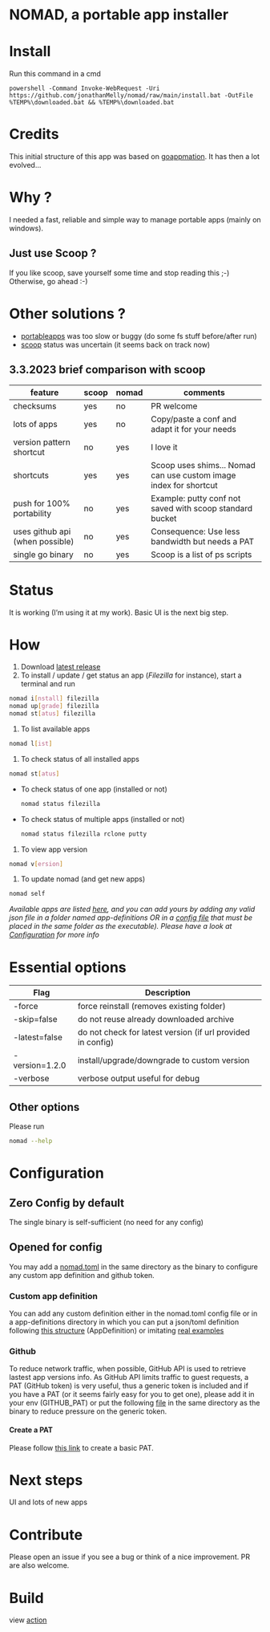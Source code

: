 # NOMAD, a portable app installer 

# Install
Run this command in a cmd
```shell
powershell -Command Invoke-WebRequest -Uri https://github.com/jonathanMelly/nomad/raw/main/install.bat -OutFile %TEMP%\downloaded.bat && %TEMP%\downloaded.bat
```
# Credits
This initial structure of this app was based on [goappmation](https://github.com/josephspurrier/goappmation).
It has then a lot evolved...

# Why ?
I needed a fast, reliable and simple way to manage portable apps (mainly on windows).

## Just use Scoop ?
If you like scoop, save yourself some time and stop reading this ;-)
Otherwise, go ahead :-)

# Other solutions ?
 * [portableapps](https://portableapps.com/) was too slow or buggy (do some fs stuff before/after run) 
 * [scoop](https://scoop.sh/) status was uncertain (it seems back on track now)

## 3.3.2023 brief comparison with scoop

| feature                         | scoop | nomad | comments                                                          |
|---------------------------------|-------|-------|-------------------------------------------------------------------|
| checksums                       | yes   | no    | PR welcome                                                        |
| lots of apps                    | yes   | no    | Copy/paste a conf and adapt it for your needs                     |
| version pattern shortcut        | no    | yes   | I love it                                                         |
| shortcuts                       | yes   | yes   | Scoop uses shims... Nomad can use custom image index for shortcut |
| push for 100% portability       | no    | yes   | Example: putty conf not saved with scoop standard bucket          |
| uses github api (when possible) | no    | yes   | Consequence: Use less bandwidth but needs a PAT                   |
| single go binary                | no    | yes   | Scoop is a list of ps scripts                                     |


# Status
It is working (I’m using it at my work). Basic UI is the next big step.

# How
 1. Download [latest release](https://github.com/jonathanMelly/portable-app-installer/releases/latest)
 2. To install / update / get status an app (*Filezilla* for instance), start a terminal and run
```bash 
nomad i[nstall] filezilla
nomad up[grade] filezilla
nomad st[atus] filezilla
```
 1. To list available apps

```bash 
nomad l[ist]
```

1. To check status of all installed apps

```bash 
nomad st[atus]
```

- To check status of one app (installed or not)
    ```bash 
    nomad status filezilla
    ```
- To check status of multiple apps (installed or not)
  ```bash 
  nomad status filezilla rclone putty
  ```

 1. To view app version

```bash 
nomad v[ersion]
```

 1. To update nomad (and get new apps)

```bash 
nomad self
```

*Available apps are listed [here](cmd/nomad/app-definitions), and you can add yours by adding any valid json file 
in a folder named app-definitions OR in a [config file](config/nomad.toml) that must be placed in the same folder as the executable).
Please have a look at [Configuration](#configuration) for more info*

# Essential options

| Flag                    | Description                                                         |
|-------------------------|---------------------------------------------------------------------|
| -force                  | force reinstall (removes existing folder)                           |
| -skip=false             | do not reuse already downloaded archive                             |
| -latest=false           | do not check for latest version (if url provided in config)         |
| -version=1.2.0          | install/upgrade/downgrade to custom version                         |
| -verbose                | verbose output useful for debug                                     |

## Other options
Please run
```bash 
nomad --help
```

# Configuration

## Zero Config by default
The single binary is self-sufficient (no need for any config)

## Opened for config
You may add a [nomad.toml](config/nomad.toml) in the same directory as the binary to configure any custom app definition and github token.

### Custom app definition
You can add any custom definition either in the nomad.toml config file or in a app-definitions directory in which you can put a json/toml definition
following [this structure](internal/pkg/data/data.go) (AppDefinition) or imitating [real examples](cmd/nomad/app-definitions)

### Github
To reduce network traffic, when possible, GitHub API is used to retrieve lastest app versions info.
As GitHub API limits traffic to guest requests, a PAT (GitHub token) is very useful, thus a generic token is included
and if you have a PAT (or it seems fairly easy for you to get one), please add it in your env (GITHUB_PAT) or put the following [file](config/nomad.toml) in 
the same directory as the binary to reduce pressure on the generic token.

#### Create a PAT
Please follow [this link](https://docs.github.com/en/authentication/keeping-your-account-and-data-secure/creating-a-personal-access-token) to create a basic PAT.

# Next steps
UI and lots of new apps

# Contribute
Please open an issue if you see a bug or think of a nice improvement.
PR are also welcome.

# Build
view [action](.github/workflows/go.yml)
